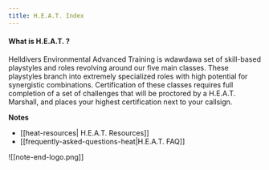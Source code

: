 ```yaml
---
title: H.E.A.T. Index
---
```


#### What is H.E.A.T. ?
Helldivers Environmental Advanced Training is wdawdawa set of skill-based playstyles and roles revolving around our five main classes. These playstyles branch into extremely specialized roles with high potential for synergistic combinations. Certification of these classes requires full completion of a set of challenges that will be proctored by a H.E.A.T. Marshall, and places your highest certification next to your callsign.

**Notes**
- [[heat-resources| H.E.A.T. Resources]]
- [[frequently-asked-questions-heat|H.E.A.T. FAQ]]

![[note-end-logo.png]]
